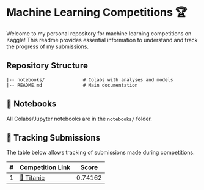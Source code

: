 # Machine Learning Competitions 🏆

Welcome to my personal repository for machine learning competitions on Kaggle! This readme provides essential information to understand and track the progress of my submissions.

## Repository Structure

```
|-- notebooks/              # Colabs with analyses and models
|-- README.md               # Main documentation
```

## 📒 Notebooks

All Colabs/Jupyter notebooks are in the `notebooks/` folder.

## 🚀 Tracking Submissions

The table below allows tracking of submissions made during competitions.

| #   | Competition Link                            | Score           |
| --- | ------------------------------------------- | --------------- |
| 1   | [🔗 Titanic](https://www.kaggle.com/competitions/titanic) | 0.74162         |
